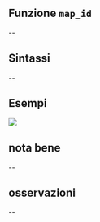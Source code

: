 ## Funzione `map_id`

--

## Sintassi

--

## Esempi

<img src="/img/variabili/map_id/map_id1.png">

## nota bene

--

## osservazioni

--